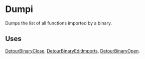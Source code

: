 Dumpi
=====

Dumps the list of all functions imported by a binary.

Uses
----

[DetourBinaryClose](DetourBinaryClose.md),
[DetourBinaryEditImports](DetourBinaryEditImports.md),
[DetourBinaryOpen](DetourBinaryOpen.md).
